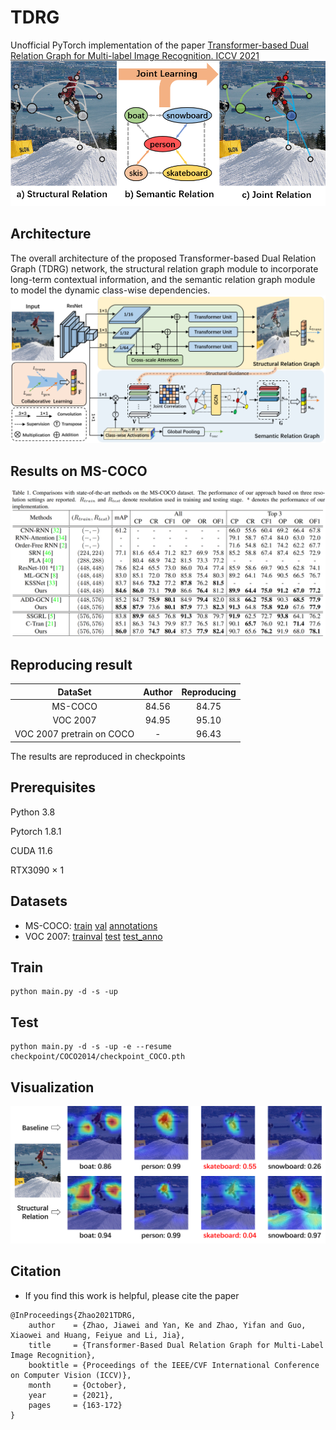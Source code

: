 # TDRG
Unofficial PyTorch implementation of the paper [Transformer-based Dual Relation Graph for Multi-label Image Recognition. ICCV 2021](https://openaccess.thecvf.com/content/ICCV2021/html/Zhao_Transformer-Based_Dual_Relation_Graph_for_Multi-Label_Image_Recognition_ICCV_2021_paper.html)
![TDRG](./figs/motivation.png)


## Architecture
The overall architecture of the proposed Transformer-based Dual Relation Graph (TDRG) network, the structural relation graph module to incorporate long-term contextual information, and the semantic relation graph module to model the dynamic class-wise dependencies.
![enter description here](./figs/TDRG.png)


## Results on MS-COCO
![TDRG](./figs/result.png)


## Reproducing result
|DataSet                   | Author | Reproducing |
|:----:                    | :----: | :---------: |
|MS-COCO                   |  84.56 |    84.75    |
|VOC 2007                  |  94.95 |    95.10    |
|VOC 2007 pretrain on COCO |  -     |    96.43    |

The results are reproduced in checkpoints

## Prerequisites

Python 3.8

Pytorch 1.8.1

CUDA 11.6

RTX3090 × 1

## Datasets

- MS-COCO: [train](http://images.cocodataset.org/zips/train2014.zip)  [val](http://images.cocodataset.org/zips/val2014.zip)  [annotations](http://images.cocodataset.org/annotations/annotations_trainval2014.zip)
- VOC 2007: [trainval](http://host.robots.ox.ac.uk/pascal/VOC/voc2007/VOCtrainval_06-Nov-2007.tar)  [test](http://host.robots.ox.ac.uk/pascal/VOC/voc2007/VOCtest_06-Nov-2007.tar)  [test_anno](http://host.robots.ox.ac.uk/pascal/VOC/voc2007/VOCtestnoimgs_06-Nov-2007.tar)

## Train

```
python main.py -d -s -up
```

## Test

```
python main.py -d -s -up -e --resume checkpoint/COCO2014/checkpoint_COCO.pth
```

## Visualization

![vis](./figs/vis.png)

## Citation

- If you find this work is helpful, please cite the paper

```
@InProceedings{Zhao2021TDRG,
    author    = {Zhao, Jiawei and Yan, Ke and Zhao, Yifan and Guo, Xiaowei and Huang, Feiyue and Li, Jia},
    title     = {Transformer-Based Dual Relation Graph for Multi-Label Image Recognition},
    booktitle = {Proceedings of the IEEE/CVF International Conference on Computer Vision (ICCV)},
    month     = {October},
    year      = {2021},
    pages     = {163-172}
}
```